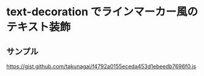 # text-decoration でラインマーカー風のテキスト装飾

## サンプル

https://gist.github.com/takunagai/f4792a0155eceda453d1ebeedb7696f0.js